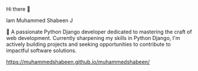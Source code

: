 Hi there 👋

Iam Muhammed Shabeen J

🌱 A passionate Python Django developer dedicated to mastering the craft of web development. Currently sharpening my skills in Python Django, I'm actively building projects and seeking opportunities to contribute to impactful software solutions.

https://muhammedshabeen.github.io/muhammedshabeen/


